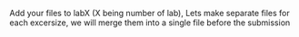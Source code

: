Add your files to labX (X being number of lab),
Lets make separate files for each excersize, we will merge them into a single file before the submission